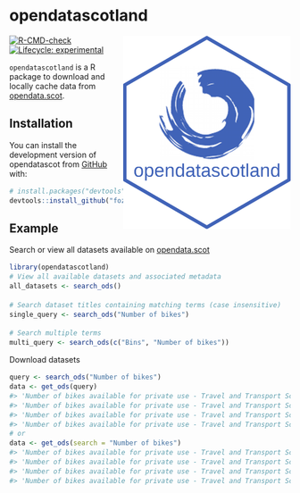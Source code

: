 
<!-- README.md is generated from README.Rmd. Please edit that file -->

# opendatascotland

<img src='https://github.com/fozy81/opendatascot/blob/master/inst/sticker/scotmaps.png?raw=true' align="right" width="300" />

<!-- badges: start -->

[![R-CMD-check](https://github.com/fozy81/opendatascot/actions/workflows/R-CMD-check.yaml/badge.svg)](https://github.com/fozy81/opendatascot/actions/workflows/R-CMD-check.yaml)
[![Lifecycle:
experimental](https://img.shields.io/badge/lifecycle-experimental-orange.svg)](https://lifecycle.r-lib.org/articles/stages.html#experimental)
<!-- badges: end -->

`opendatascotland` is a R package to download and locally cache data
from [opendata.scot](https://opendata.scot/).

## Installation

You can install the development version of opendatascot from
[GitHub](https://github.com/) with:

``` r
# install.packages("devtools")
devtools::install_github("fozy81/opendatascot")
```

## Example

Search or view all datasets available on
[opendata.scot](https://opendata.scot/)

``` r
library(opendatascotland)
# View all available datasets and associated metadata
all_datasets <- search_ods()

# Search dataset titles containing matching terms (case insensitive)
single_query <- search_ods("Number of bikes")

# Search multiple terms
multi_query <- search_ods(c("Bins", "Number of bikes"))
```

Download datasets

``` r
query <- search_ods("Number of bikes")
data <- get_ods(query)
#> 'Number of bikes available for private use - Travel and Transport Scotland 2016 - Scottish Household Survey' dataset was last downloaded on 2022-07-23
#> 'Number of bikes available for private use - Travel and Transport Scotland 2017 - Scottish Household Survey' dataset was last downloaded on 2022-07-23
#> 'Number of bikes available for private use - Travel and Transport Scotland 2018 - Scottish Household Survey' dataset was last downloaded on 2022-07-23
#> 'Number of bikes available for private use - Travel and Transport Scotland 2019 - Scottish Household Survey' dataset was last downloaded on 2022-07-23
# or
data <- get_ods(search = "Number of bikes")
#> 'Number of bikes available for private use - Travel and Transport Scotland 2016 - Scottish Household Survey' dataset was last downloaded on 2022-07-23
#> 'Number of bikes available for private use - Travel and Transport Scotland 2017 - Scottish Household Survey' dataset was last downloaded on 2022-07-23
#> 'Number of bikes available for private use - Travel and Transport Scotland 2018 - Scottish Household Survey' dataset was last downloaded on 2022-07-23
#> 'Number of bikes available for private use - Travel and Transport Scotland 2019 - Scottish Household Survey' dataset was last downloaded on 2022-07-23
```
